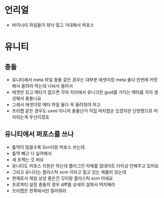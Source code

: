 # 언리얼
- 바이너리 파일들이 워낙 많고 거대해서 퍼포스

# 유니티
## 충돌
- 유니티에서 meta 파일 충돌 같은 경우는 대부분 애셋이랑 meta 둘다 한번에 커밋해서 올려야 하는데 나눠서 올려서
- 애셋만 있고 메타가 없으면 각자 자리에서 유니크한 guid를 가지는 메타를 각자 생성해서 충돌나요
- 그래서 애셋이랑 메타 파일 둘다 꼭 올려줘야 하고
- 프리팹 같은 경우도 uxml 이니까 충돌난거 직접 머지할순 있겠지만 단방향으로 머지되는게 우선이겠죠

## 유니티에서 퍼포스를 쓰나
- 틀딱이 많을수록 Svn이랑 퍼포스 쓰는데
- 틀딱 빼고 다 싫어해서
- 새 프젝는 깃 써요
- 유니티도 퍼포스 지원은 하는데 플러그인 자체를 업데이트 더이상 안해주고 있어요
- 그리고 유니티는 플라스틱 scm 이라고 밀고 있는 제품이 있는데
- 현재로서 제일 상성 좋은건 깃이랑 플라스틱 scm 이에요
- 프로퍼티 설정 충돌의 경우 diff를 상세히 살펴서 머지해라
- 프리팹은 한쪽에서만 밀어줘라
